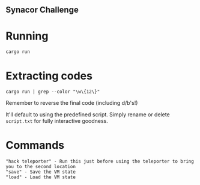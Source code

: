 Synacor Challenge
-----------------

# Running
    cargo run

# Extracting codes
    cargo run | grep --color "\w\{12\}"

Remember to reverse the final code (including d/b's!)

It'll default to using the predefined script. Simply rename or delete `script.txt` for fully interactive goodness.

# Commands
    "hack teleporter" - Run this just before using the teleporter to bring you to the second location
    "save" - Save the VM state
    "load" - Load the VM state
